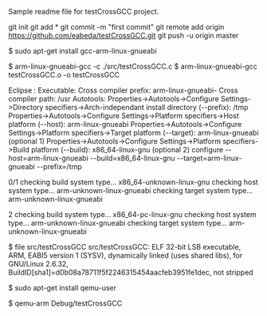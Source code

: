 Sample readme file for testCrossGCC project.

git init
git add *
git commit -m "first commit"
git remote add origin https://github.com/eabeda/testCrossGCC.git
git push -u origin master

$ sudo apt-get install gcc-arm-linux-gnueabi

$ arm-linux-gnueabi-gcc -c ./src/testCrossGCC.c
$ arm-linux-gnueabi-gcc testCrossGCC.o -o testCrossGCC

Eclipse :
Executable:
Cross compiler prefix: arm-linux-gnueabi-
Cross compiler path: /usr
Autotools:
Properties->Autotools->Configure Settings->Directory specifiers->Arch-independant install directory (--prefix): /tmp
Properties->Autotools->Configure Settings->Platform specifiers->Host platform (--host): arm-linux-gnueabi
Properties->Autotools->Configure Settings->Platform specifiers->Target platform (--target): arm-linux-gnueabi (optional 1)
Properties->Autotools->Configure Settings->Platform specifiers->Build platform (--build): x86_64-linux-gnu (optional 2)
configure --host=arm-linux-gnueabi --build=x86_64-linux-gnu --target=arm-linux-gnueabi --prefix=/tmp  

0/1
checking build system type... x86_64-unknown-linux-gnu
checking host system type... arm-unknown-linux-gnueabi
checking target system type... arm-unknown-linux-gnueabi

2
checking build system type... x86_64-pc-linux-gnu
checking host system type... arm-unknown-linux-gnueabi
checking target system type... arm-unknown-linux-gnueabi

$ file src/testCrossGCC
src/testCrossGCC: ELF 32-bit LSB  executable, ARM, EABI5 version 1 (SYSV), dynamically linked (uses shared libs), for GNU/Linux 2.6.32, BuildID[sha1]=d0b08a78711f5f2246315454aacfeb3951fe1dec, not stripped

$ sudo apt-get install qemu-user

$ qemu-arm Debug/testCrossGCC
